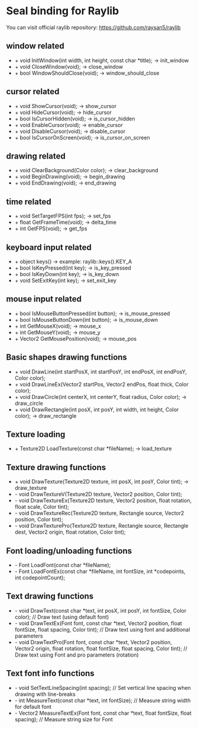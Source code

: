 # Seal binding for Raylib

You can visit official raylib repository: https://github.com/raysan5/raylib

## window related
- \+ void InitWindow(int width, int height, const char *title); -> init_window
- \+ void CloseWindow(void); -> close_window
- \+ bool WindowShouldClose(void); -> window_should_close

## cursor related
- \+ void ShowCursor(void); -> show_cursor
- \+ void HideCursor(void); -> hide_cursor
- \+ bool IsCursorHidden(void); -> is_cursor_hidden
- \+ void EnableCursor(void); -> enable_cursor
- \+ void DisableCursor(void); -> disable_cursor
- \+ bool IsCursorOnScreen(void); -> is_cursor_on_screen

## drawing related
- \+ void ClearBackground(Color color); -> clear_background
- \+ void BeginDrawing(void); -> begin_drawing
- \+ void EndDrawing(void); -> end_drawing

## time related
- \+ void SetTargetFPS(int fps); -> set_fps
- \+ float GetFrameTime(void); -> delta_time
- \+ int GetFPS(void); -> get_fps

## keyboard input related
- \+ object keys() -> example: raylib::keys().KEY_A
- \+ bool IsKeyPressed(int key); -> is_key_pressed
- \+ bool IsKeyDown(int key); -> is_key_down
- \+ void SetExitKey(int key); -> set_exit_key

## mouse input related
- \+ bool IsMouseButtonPressed(int button); -> is_mouse_pressed
- \+ bool IsMouseButtonDown(int button); -> is_mouse_down
- \+ int GetMouseX(void); -> mouse_x
- \+ int GetMouseY(void); -> mouse_y
- \+ Vector2 GetMousePosition(void); -> mouse_pos

## Basic shapes drawing functions
- \+ void DrawLine(int startPosX, int startPosY, int endPosX, int endPosY, Color color);
- \+ void DrawLineEx(Vector2 startPos, Vector2 endPos, float thick, Color color);
- \+ void DrawCircle(int centerX, int centerY, float radius, Color color); -> draw_circle
- \+ void DrawRectangle(int posX, int posY, int width, int height, Color color); -> draw_rectangle

## Texture loading
- \+ Texture2D LoadTexture(const char *fileName); -> load_texture

## Texture drawing functions
- \+ void DrawTexture(Texture2D texture, int posX, int posY, Color tint); -> draw_texture
- \- void DrawTextureV(Texture2D texture, Vector2 position, Color tint);
- \- void DrawTextureEx(Texture2D texture, Vector2 position, float rotation, float scale, Color tint);
- \- void DrawTextureRec(Texture2D texture, Rectangle source, Vector2 position, Color tint);
- \- void DrawTexturePro(Texture2D texture, Rectangle source, Rectangle dest, Vector2 origin, float rotation, Color tint);

## Font loading/unloading functions
- \- Font LoadFont(const char *fileName);
- \- Font LoadFontEx(const char *fileName, int fontSize, int *codepoints, int codepointCount);

## Text drawing functions
- \- void DrawText(const char *text, int posX, int posY, int fontSize, Color color);       // Draw text (using default font)
- \- void DrawTextEx(Font font, const char *text, Vector2 position, float fontSize, float spacing, Color tint); // Draw text using font and additional parameters
- \- void DrawTextPro(Font font, const char *text, Vector2 position, Vector2 origin, float rotation, float fontSize, float spacing, Color tint); // Draw text using Font and pro parameters (rotation)

## Text font info functions
- \- void SetTextLineSpacing(int spacing);                                                 // Set vertical line spacing when drawing with line-breaks
- \- int MeasureText(const char *text, int fontSize);                                      // Measure string width for default font
- \- Vector2 MeasureTextEx(Font font, const char *text, float fontSize, float spacing);    // Measure string size for Font
